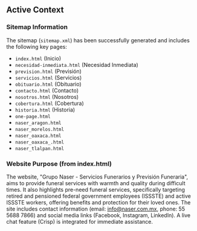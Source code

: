 ## Active Context

### Sitemap Information

The sitemap (`sitemap.xml`) has been successfully generated and includes the following key pages:
- `index.html` (Inicio)
- `necesidad-inmediata.html` (Necesidad Inmediata)
- `prevision.html` (Previsión)
- `servicios.html` (Servicios)
- `obituario.html` (Obituario)
- `contacto.html` (Contacto)
- `nosotros.html` (Nosotros)
- `cobertura.html` (Cobertura)
- `historia.html` (Historia)
- `one-page.html`
- `naser_aragon.html`
- `naser_morelos.html`
- `naser_oaxaca.html`
- `naser_oaxaca_.html`
- `naser_tlalpan.html`

### Website Purpose (from index.html)

The website, "Grupo Naser - Servicios Funerarios y Previsión Funeraria", aims to provide funeral services with warmth and quality during difficult times. It also highlights pre-need funeral services, specifically targeting retired and pensioned federal government employees (ISSSTE) and active ISSSTE workers, offering benefits and protection for their loved ones. The site includes contact information (email: info@naser.com.mx, phone: 55 5688 7866) and social media links (Facebook, Instagram, LinkedIn). A live chat feature (Crisp) is integrated for immediate assistance.